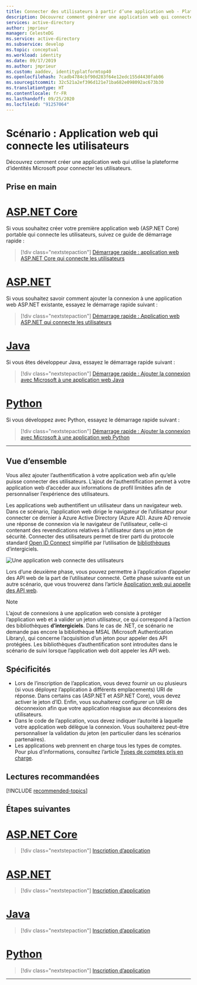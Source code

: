```yaml
---
title: Connecter des utilisateurs à partir d’une application web - Plateforme d’identités Microsoft | Azure
description: Découvrez comment générer une application web qui connecte des utilisateurs (vue d’ensemble)
services: active-directory
author: jmprieur
manager: CelesteDG
ms.service: active-directory
ms.subservice: develop
ms.topic: conceptual
ms.workload: identity
ms.date: 09/17/2019
ms.author: jmprieur
ms.custom: aaddev, identityplatformtop40
ms.openlocfilehash: 7cadb4784cbf90d283f64e12edc155d4430fab06
ms.sourcegitcommit: 32c521a2ef396d121e71ba682e098092ac673b30
ms.translationtype: HT
ms.contentlocale: fr-FR
ms.lasthandoff: 09/25/2020
ms.locfileid: "91257064"
---
```

# <a name="scenario-web-app-that-signs-in-users"></a>Scénario : Application web qui connecte les utilisateurs

Découvrez comment créer une application web qui utilise la plateforme d’identités Microsoft pour connecter les utilisateurs.

## <a name="getting-started"></a>Prise en main

# <a name="aspnet-core"></a>[ASP.NET Core](#tab/aspnetcore)

Si vous souhaitez créer votre première application web (ASP.NET Core) portable qui connecte les utilisateurs, suivez ce guide de démarrage rapide :

> [!div class="nextstepaction"]
> [Démarrage rapide : application web ASP.NET Core qui connecte les utilisateurs](quickstart-v2-aspnet-core-webapp.md)

# <a name="aspnet"></a>[ASP.NET](#tab/aspnet)

Si vous souhaitez savoir comment ajouter la connexion à une application web ASP.NET existante, essayez le démarrage rapide suivant :

> [!div class="nextstepaction"]
> [Démarrage rapide : Application web ASP.NET qui connecte les utilisateurs](quickstart-v2-aspnet-webapp.md)

# <a name="java"></a>[Java](#tab/java)

Si vous êtes développeur Java, essayez le démarrage rapide suivant :

> [!div class="nextstepaction"]
> [Démarrage rapide : Ajouter la connexion avec Microsoft à une application web Java](quickstart-v2-java-webapp.md)

# <a name="python"></a>[Python](#tab/python)

Si vous développez avec Python, essayez le démarrage rapide suivant :

> [!div class="nextstepaction"]
> [Démarrage rapide : Ajouter la connexion avec Microsoft à une application web Python](quickstart-v2-python-webapp.md)

---

## <a name="overview"></a>Vue d’ensemble

Vous allez ajouter l’authentification à votre application web afin qu’elle puisse connecter des utilisateurs. L’ajout de l’authentification permet à votre application web d’accéder aux informations de profil limitées afin de personnaliser l’expérience des utilisateurs.

Les applications web authentifient un utilisateur dans un navigateur web. Dans ce scénario, l’application web dirige le navigateur de l’utilisateur pour connecter ce dernier à Azure Active Directory (Azure AD). Azure AD renvoie une réponse de connexion via le navigateur de l’utilisateur, celle-ci contenant des revendications relatives à l’utilisateur dans un jeton de sécurité. Connecter des utilisateurs permet de tirer parti du protocole standard [Open ID Connect](./v2-protocols-oidc.md) simplifié par l’utilisation de [bibliothèques](scenario-web-app-sign-user-app-configuration.md#libraries-for-protecting-web-apps) d’intergiciels.

![Une application web connecte des utilisateurs](./media/scenario-webapp/scenario-webapp-signs-in-users.svg)

Lors d’une deuxième phase, vous pouvez permettre à l’application d’appeler des API web de la part de l’utilisateur connecté. Cette phase suivante est un autre scénario, que vous trouverez dans l’article [Application web qui appelle des API web](scenario-web-app-call-api-overview.md).

> [!NOTE]
> L’ajout de connexions à une application web consiste à protéger l’application web et à valider un jeton utilisateur, ce qui correspond à l’action des bibliothèques **d’intergiciels**. Dans le cas de .NET, ce scénario ne demande pas encore la bibliothèque MSAL (Microsoft Authentication Library), qui concerne l’acquisition d’un jeton pour appeler des API protégées. Les bibliothèques d’authentification sont introduites dans le scénario de suivi lorsque l’application web doit appeler les API web.

## <a name="specifics"></a>Spécificités

- Lors de l’inscription de l’application, vous devez fournir un ou plusieurs (si vous déployez l’application à différents emplacements) URI de réponse. Dans certains cas (ASP.NET et ASP.NET Core), vous devez activer le jeton d’ID. Enfin, vous souhaiterez configurer un URI de déconnexion afin que votre application réagisse aux déconnexions des utilisateurs.
- Dans le code de l’application, vous devez indiquer l’autorité à laquelle votre application web délègue la connexion. Vous souhaiterez peut-être personnaliser la validation du jeton (en particulier dans les scénarios partenaires).
- Les applications web prennent en charge tous les types de comptes. Pour plus d’informations, consultez l’article [Types de comptes pris en charge](v2-supported-account-types.md).

## <a name="recommended-reading"></a>Lectures recommandées

[!INCLUDE [recommended-topics](../../../includes/active-directory-develop-scenarios-prerequisites.md)]

## <a name="next-steps"></a>Étapes suivantes

# <a name="aspnet-core"></a>[ASP.NET Core](#tab/aspnetcore)

> [!div class="nextstepaction"]
> [Inscription d’application](./scenario-web-app-sign-user-app-registration.md?tabs=aspnetcore)

# <a name="aspnet"></a>[ASP.NET](#tab/aspnet)

> [!div class="nextstepaction"]
> [Inscription d’application](./scenario-web-app-sign-user-app-registration.md?tabs=aspnet)

# <a name="java"></a>[Java](#tab/java)

> [!div class="nextstepaction"]
> [Inscription d’application](./scenario-web-app-sign-user-app-registration.md?tabs=java)

# <a name="python"></a>[Python](#tab/python)

> [!div class="nextstepaction"]
> [Inscription d’application](./scenario-web-app-sign-user-app-registration.md?tabs=python)

---